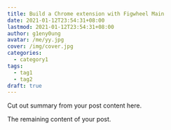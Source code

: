 ```yaml
---
title: Build a Chrome extension with Figwheel Main
date: 2021-01-12T23:54:31+08:00
lastmod: 2021-01-12T23:54:31+08:00
author: g1eny0ung
avatar: /me/yy.jpg
cover: /img/cover.jpg
categories:
  - category1
tags:
  - tag1
  - tag2
draft: true
---
```


Cut out summary from your post content here.

<!--more-->

The remaining content of your post.
